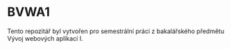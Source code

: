 # BVWA1
Tento repozitář byl vytvořen pro semestrální práci z bakalářského předmětu Vývoj webových aplikací I.
